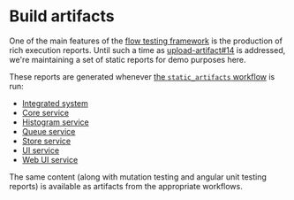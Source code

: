 # Build artifacts

One of the main features of the [flow testing framework](https://github.com/Mastercard/flow) is the production of rich execution reports.
Until such a time as [upload-artifact#14](https://github.com/actions/upload-artifact/issues/14) is addressed, we're maintaining a set of static reports for demo purposes here.

These reports are generated whenever [the `static_artifacts` workflow](https://github.com/Mastercard/flow/actions/workflows/static_artifacts.yml) is run: 

 * [Integrated system](https://mastercard.github.io/flow/static/app-itest/target/mctf/latest/index.html)
 * [Core service](https://mastercard.github.io/flow/static/app-core/target/mctf/latest/index.html)
 * [Histogram service](https://mastercard.github.io/flow/static/app-histogram/target/mctf/latest/index.html)
 * [Queue service](https://mastercard.github.io/flow/static/app-queue/target/mctf/latest/index.html)
 * [Store service](https://mastercard.github.io/flow/static/app-store/target/mctf/latest/index.html)
 * [UI service](https://mastercard.github.io/flow/static/app-ui/target/mctf/latest/index.html)
 * [Web UI service](https://mastercard.github.io/flow/static/app-web-ui/target/mctf/latest/index.html)

The same content (along with mutation testing and angular unit testing reports) is available as artifacts from the appropriate workflows.
